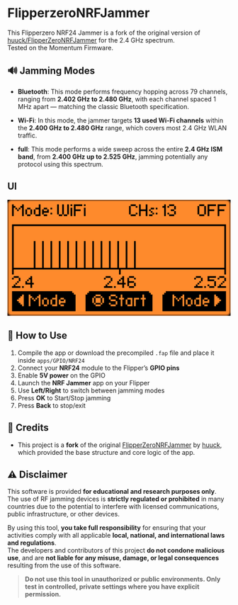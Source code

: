 # FlipperzeroNRFJammer

This Flipperzero NRF24 Jammer is a fork of the original version of [huuck/FlipperZeroNRFJammer](https://github.com/huuck/FlipperZeroNRFJammer) for the 2.4 GHz spectrum.<br/> 
Tested on the Momentum Firmware.

## 🔊 Jamming Modes

- **Bluetooth**: This mode performs frequency hopping across 79 channels, ranging from **2.402 GHz to 2.480 GHz**, with each channel spaced 1 MHz apart — matching the classic Bluetooth specification.

- **Wi-Fi**: In this mode, the jammer targets **13 used Wi-Fi channels** within the **2.400 GHz to 2.480 GHz** range, which covers most 2.4 GHz WLAN traffic.

- **full**: This mode performs a wide sweep across the entire **2.4 GHz ISM band**, from **2.400 GHz up to 2.525 GHz**, jamming potentially any protocol using this spectrum.

## UI

![App Appearance](img/demo.gif)

## 🚀 How to Use

1. Compile the app or download the precompiled `.fap` file and place it inside `apps/GPIO/NRF24`
2. Connect your **NRF24** module to the Flipper’s **GPIO pins**
3. Enable **5V power** on the GPIO
4. Launch the **NRF Jammer** app on your Flipper
5. Use **Left/Right** to switch between jamming modes
6. Press **OK** to Start/Stop jamming
7. Press **Back** to stop/exit

## 🙏 Credits

- This project is a **fork** of the original [FlipperZeroNRFJammer](https://github.com/huuck/FlipperZeroNRFJammer) by [huuck](https://github.com/huuck), which provided the base structure and core logic of the app.

## ⚠️ Disclaimer

This software is provided **for educational and research purposes only**.  
The use of RF jamming devices is **strictly regulated or prohibited** in many countries due to the potential to interfere with licensed communications, public infrastructure, or other devices.

By using this tool, **you take full responsibility** for ensuring that your activities comply with all applicable **local, national, and international laws and regulations**.  
The developers and contributors of this project **do not condone malicious use**, and are **not liable for any misuse, damage, or legal consequences** resulting from the use of this software.

> **Do not use this tool in unauthorized or public environments. Only test in controlled, private settings where you have explicit permission.**
